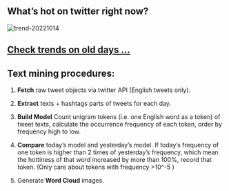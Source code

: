 ## What’s hot on twitter right now?

![trend-20221014][wordcloud]

[wordcloud]: https://raw.githubusercontent.com/xdqc/tweet-trend-everyday/master/word-cloud/trend-20221014.png?token=AF5V4P7ADR6KQBZ4CEDTNIK6AXRMU "trend-20221014"

## [Check trends on old days ...](https://github.com/xdqc/tweet-trend-everyday/tree/master/word-cloud)

## Text mining procedures:

1. **Fetch** raw tweet objects via twitter API (English tweets only).

2. **Extract** texts + hashtags parts of tweets for each day.

3. **Build Model** Count unigram tokens (i.e. one English word as a token) of tweet texts, calculate the occurrence frequency of each token, order by frequency high to low.

4. **Compare** today’s model and yesterday’s model. If today’s frequency of one token is higher than 2 times of yesterday’s frequency, which mean the hottiness of that word increased by more than 100%, record that token. (Only care about tokens with frequency >10^-5 )

5. Generate **Word Cloud** images.
